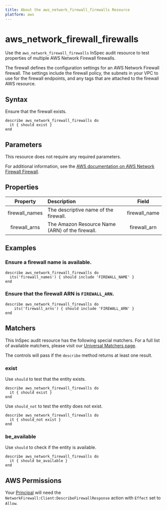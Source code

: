 ```yaml
---
title: About the aws_network_firewall_firewalls Resource
platform: aws
---
```


# aws_network_firewall_firewalls

Use the `aws_network_firewall_firewalls` InSpec audit resource to test properties of multiple AWS Network Firewall firewalls.

The firewall defines the configuration settings for an AWS Network Firewall firewall. The settings include the firewall policy, the subnets in your VPC to use for the firewall endpoints, and any tags that are attached to the firewall AWS resource.

## Syntax

Ensure that the firewall exists.

    describe aws_network_firewall_firewalls do
      it { should exist }
    end

## Parameters

This resource does not require any required parameters.

For additional information, see the [AWS documentation on AWS Network Firewall Firewall](https://docs.aws.amazon.com/AWSCloudFormation/latest/UserGuide/aws-resource-networkfirewall-firewall.html).

## Properties

| Property | Description | Field |
| :---: | :--- | :---: |
| firewall_names | The descriptive name of the firewall. | firewall_name |
| firewall_arns | The Amazon Resource Name (ARN) of the firewall. | firewall_arn |

## Examples

### Ensure a firewall name is available.

    describe aws_network_firewall_firewalls do
      its('firewall_names') { should include 'FIREWALL_NAME' }
    end

### Ensure that the firewall ARN is `FIREWALL_ARN`.

    describe aws_network_firewall_firewalls do
        its('firewall_arns') { should include 'FIREWALL_ARN' }
    end

## Matchers

This InSpec audit resource has the following special matchers. For a full list of available matchers, please visit our [Universal Matchers page](https://www.inspec.io/docs/reference/matchers/).

The controls will pass if the `describe` method returns at least one result.

### exist

Use `should` to test that the entity exists.

    describe aws_network_firewall_firewalls do
      it { should exist }
    end

Use `should_not` to test the entity does not exist.

    describe aws_network_firewall_firewalls do
      it { should_not exist }
    end

### be_available

Use `should` to check if the entity is available.

    describe aws_network_firewall_firewalls do
      it { should be_available }
    end

## AWS Permissions

Your [Principal](https://docs.aws.amazon.com/IAM/latest/UserGuide/intro-structure.html#intro-structure-principal) will need the `NetworkFirewall:Client:DescribeFirewallResponse` action with `Effect` set to `Allow`.
